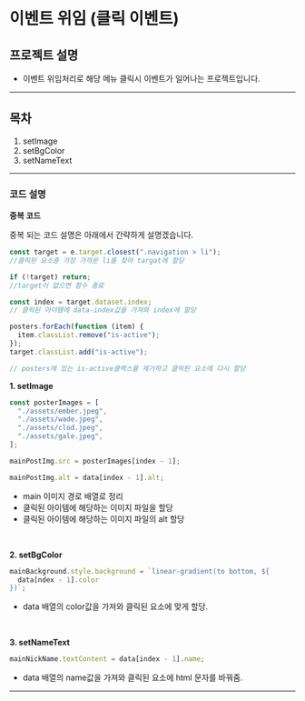 # 이벤트 위임 (클릭 이벤트)

## 프로젝트 설명

- 이벤트 위임처리로 해당 메뉴 클릭시 이벤트가 일어나는 프로젝트입니다.

---

## 목차

1. setImage
2. setBgColor
3. setNameText

---

### 코드 설명

**중복 코드**

중복 되는 코드 설명은 아래에서 간략하게 설명겠습니다.

```js
const target = e.target.closest(".navigation > li");
//클릭된 요소중 가장 가까운 li를 찾아 targat에 할당

if (!target) return;
//target이 없으면 함수 종료

const index = target.dataset.index;
// 클릭된 아이템에 data-index값을 가져와 index에 할당

posters.forEach(function (item) {
  item.classList.remove("is-active");
});
target.classList.add("is-active");

// posters에 있는 is-active클랙스를 제거하고 클릭된 요소에 다시 할당
```

**1. setImage**

```js
const posterImages = [
  "./assets/ember.jpeg",
  "./assets/wade.jpeg",
  "./assets/clod.jpeg",
  "./assets/gale.jpeg",
];

mainPostImg.src = posterImages[index - 1];

mainPostImg.alt = data[index - 1].alt;
```

- main 이미지 경로 배열로 정리
- 클릭된 아이템에 해당하는 이미지 파일을 할당
- 클릭된 아이템에 해당하는 이미지 파일의 alt 할당

<br>

**2. setBgColor**

```js
mainBackground.style.background = `linear-gradient(to bottom, ${
  data[ndex - 1].color
})`;
```

- data 배열의 color값을 가져와 클릭된 요소에 맞게 할당.

<br>

**3. setNameText**

```js
mainNickName.textContent = data[index - 1].name;
```

- data 배열의 name값을 가져와 클릭된 요소에 html 문자를 바꿔줌.

---

